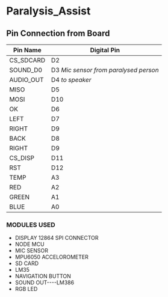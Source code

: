 # Paralysis_Assist

## Pin Connection from Board 
| Pin Name  | Digital Pin                            |
|-----------|----------------------------------------|
| CS_SDCARD | D2                                     |
| SOUND_D0  | D3  *Mic sensor from paralysed person* |
| AUDIO_OUT | D4 *to speaker*                        |
| MISO      | D5                                     |
| MOSI      | D10                                    |
| OK        | D6                                     |
| LEFT      | D7                                     |
| RIGHT     | D9                                     |
| BACK      | D8                                     |
| RIGHT     | D9                                     |
| CS_DISP   | D11                                    |
| RST       | D12                                    |
| TEMP      | A3                                     |
| RED       | A2                                     |
| GREEN     | A1                                     |
| BLUE      | A0                                     |


### MODULES USED
- DISPLAY 12864 SPI CONNECTOR
- NODE MCU
- MIC SENSOR
- MPU6050 ACCELOROMETER
- SD CARD
- LM35
- NAVIGATION BUTTON
- SOUND OUT----LM386
- RGB LED
